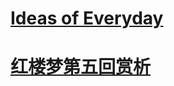 <br><br>

# [Ideas of Everyday](/ideas/ideas.md)

<!-- # [红楼梦第五回赏析](/ideas/stone_story.md) -->

# [红楼梦第五回赏析](/ideas/stone_story.html)

